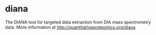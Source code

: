 # diana
The DIANA tool for targeted data extraction from DIA mass spectrometry data.
More information at http://quantitativeproteomics.org/diana
